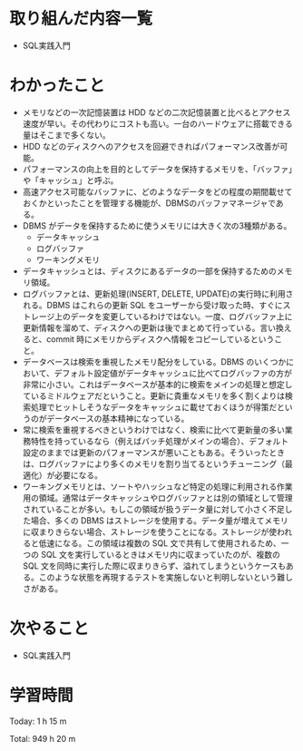 # 取り組んだ内容一覧
- SQL実践入門

# わかったこと
- メモリなどの一次記憶装置は HDD などの二次記憶装置と比べるとアクセス速度が早い。その代わりにコストも高い。一台のハードウェアに搭載できる量はそこまで多くない。
- HDD などのディスクへのアクセスを回避できればパフォーマンス改善が可能。
- パフォーマンスの向上を目的としてデータを保持するメモリを、「バッファ」や「キャッシュ」と呼ぶ。
- 高速アクセス可能なバッファに、どのようなデータをどの程度の期間載せておくかといったことを管理する機能が、DBMSのバッファマネージャである。
- DBMS がデータを保持するために使うメモリには大きく次の3種類がある。
  - データキャッシュ
  - ログバッファ
  - ワーキングメモリ
- データキャッシュとは、ディスクにあるデータの一部を保持するためのメモリ領域。
- ログバッファとは、更新処理(INSERT, DELETE, UPDATE)の実行時に利用される。DBMS はこれらの更新 SQL をユーザーから受け取った時、すぐにストレージ上のデータを変更しているわけではない。一度、ログバッファ上に更新情報を溜めて、ディスクへの更新は後でまとめて行っている。言い換えると、commit 時にメモリからディスクへ情報をコピーしているということ。
- データベースは検索を重視したメモリ配分をしている。DBMS のいくつかにおいて、デフォルト設定値がデータキャッシュに比べてログバッファの方が非常に小さい。これはデータベースが基本的に検索をメインの処理と想定しているミドルウェアだということ。更新に貴重なメモリを多く割くよりは検索処理でヒットしそうなデータをキャッシュに載せておくほうが得策だというのがデータベースの基本精神になっている。
- 常に検索を重視するべきというわけではなく、検索に比べて更新量の多い業務特性を持っているなら（例えばバッチ処理がメインの場合）、デフォルト設定のままでは更新のパフォーマンスが悪いこともある。そういったときは、ログバッファにより多くのメモリを割り当てるというチューニング（最適化）が必要になる。
- ワーキングメモリとは、ソートやハッシュなど特定の処理に利用される作業用の領域。通常はデータキャッシュやログバッファとは別の領域として管理されていることが多い。もしこの領域が扱うデータ量に対して小さく不足した場合、多くの DBMS はストレージを使用する。データ量が増えてメモリに収まりきらない場合、ストレージを使うことになる。ストレージが使われると低速になる。この領域は複数の SQL 文で共有して使用されるため、一つの SQL 文を実行しているときはメモリ内に収まっていたのが、複数の SQL 文を同時に実行した際に収まりきらず、溢れてしまうというケースもある。このような状態を再現するテストを実施しないと判明しないという難しさがある。

# 次やること
- SQL実践入門

# 学習時間
Today: 1 h 15 m

Total: 949 h 20 m
